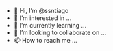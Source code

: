 - 👋 Hi, I’m @ssntiago
- 👀 I’m interested in ...
- 🌱 I’m currently learning ...
- 💞️ I’m looking to collaborate on ...
- 📫 How to reach me ...

<!---
ssntiago/ssntiago is a ✨ special ✨ repository because its `README.md` (this file) appears on your GitHub profile.
You can click the Preview link to take a look at your changes.
--->
